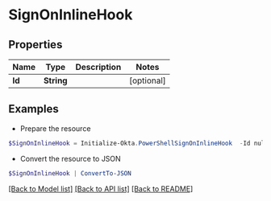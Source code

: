 # SignOnInlineHook
## Properties

Name | Type | Description | Notes
------------ | ------------- | ------------- | -------------
**Id** | **String** |  | [optional] 

## Examples

- Prepare the resource
```powershell
$SignOnInlineHook = Initialize-Okta.PowerShellSignOnInlineHook  -Id null
```

- Convert the resource to JSON
```powershell
$SignOnInlineHook | ConvertTo-JSON
```

[[Back to Model list]](../README.md#documentation-for-models) [[Back to API list]](../README.md#documentation-for-api-endpoints) [[Back to README]](../README.md)

